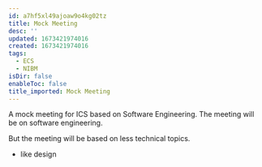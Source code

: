 ```yaml
---
id: a7hf5xl49ajoaw9o4kg02tz
title: Mock Meeting
desc: ''
updated: 1673421974016
created: 1673421974016
tags:
  - ECS
  - NIBM
isDir: false
enableToc: false
title_imported: Mock Meeting
---
```


A mock meeting for ICS based on Software Engineering. The meeting will be on software engineering.

But the meeting will be based on less technical topics.
- like design